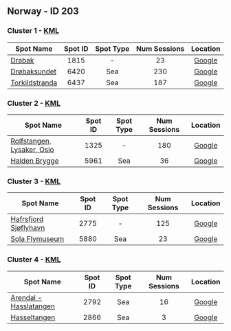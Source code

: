 ## Norway - ID 203

### Cluster 1 - [KML](203/1.kml)

| Spot Name | Spot ID | Spot Type | Num Sessions | Location |
| --------- | :-----: | :-------: | :----------: | :------: |
| [Drabak](https://www.gps-speedsurfing.com/mygps.aspx?mnu=spotsearch&val=1815.md) | 1815 | - | 23| [Google](https://www.google.com/maps/search/?api=1&query=59.64286027,10.62115438)
| [Drøbaksundet](https://www.gps-speedsurfing.com/mygps.aspx?mnu=spotsearch&val=6420.md) | 6420 | Sea | 230| [Google](https://www.google.com/maps/search/?api=1&query=59.65113006,10.62609017)
| [Torkildstranda](https://www.gps-speedsurfing.com/mygps.aspx?mnu=spotsearch&val=6437.md) | 6437 | Sea | 187| [Google](https://www.google.com/maps/search/?api=1&query=59.64631706,10.62126951)

### Cluster 2 - [KML](203/2.kml)

| Spot Name | Spot ID | Spot Type | Num Sessions | Location |
| --------- | :-----: | :-------: | :----------: | :------: |
| [Rolfstangen, Lysaker, Oslo](https://www.gps-speedsurfing.com/mygps.aspx?mnu=spotsearch&val=1325.md) | 1325 | - | 180| [Google](https://www.google.com/maps/search/?api=1&query=59.88955747,10.64771576)
| [Halden Brygge](https://www.gps-speedsurfing.com/mygps.aspx?mnu=spotsearch&val=5961.md) | 5961 | Sea | 36| [Google](https://www.google.com/maps/search/?api=1&query=59.89016417,10.64993325)

### Cluster 3 - [KML](203/3.kml)

| Spot Name | Spot ID | Spot Type | Num Sessions | Location |
| --------- | :-----: | :-------: | :----------: | :------: |
| [Hafrsfjord Sjøflyhavn](https://www.gps-speedsurfing.com/mygps.aspx?mnu=spotsearch&val=2775.md) | 2775 | - | 125| [Google](https://www.google.com/maps/search/?api=1&query=58.90172613,5.636828211)
| [Sola Flymuseum](https://www.gps-speedsurfing.com/mygps.aspx?mnu=spotsearch&val=5880.md) | 5880 | Sea | 23| [Google](https://www.google.com/maps/search/?api=1&query=58.90747881,5.640637985)

### Cluster 4 - [KML](203/4.kml)

| Spot Name | Spot ID | Spot Type | Num Sessions | Location |
| --------- | :-----: | :-------: | :----------: | :------: |
| [Arendal - Hasslatangen ](https://www.gps-speedsurfing.com/mygps.aspx?mnu=spotsearch&val=2792.md) | 2792 | Sea | 16| [Google](https://www.google.com/maps/search/?api=1&query=58.39728685,8.718730824)
| [Hasseltangen](https://www.gps-speedsurfing.com/mygps.aspx?mnu=spotsearch&val=2866.md) | 2866 | Sea | 3| [Google](https://www.google.com/maps/search/?api=1&query=58.39701112,8.721298485)

